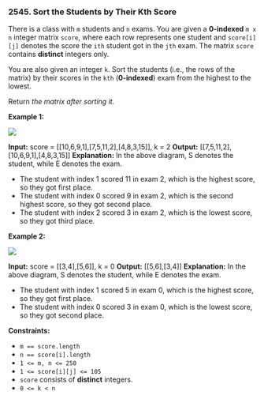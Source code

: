 ### 2545\. Sort the Students by Their Kth Score

There is a class with `m` students and `n` exams. You are given a **0-indexed** `m x n` integer matrix `score`, where each row represents one student and `score[i][j]` denotes the score the `ith` student got in the `jth` exam. The matrix `score` contains **distinct** integers only.

You are also given an integer `k`. Sort the students (i.e., the rows of the matrix) by their scores in the `kth` (**0-indexed**) exam from the highest to the lowest.

Return _the matrix after sorting it._

**Example 1:**

![](https://assets.leetcode.com/uploads/2022/11/30/example1.png)

**Input:** score = \[\[10,6,9,1\],\[7,5,11,2\],\[4,8,3,15\]\], k = 2
**Output:** \[\[7,5,11,2\],\[10,6,9,1\],\[4,8,3,15\]\]
**Explanation:** In the above diagram, S denotes the student, while E denotes the exam.
- The student with index 1 scored 11 in exam 2, which is the highest score, so they got first place.
- The student with index 0 scored 9 in exam 2, which is the second highest score, so they got second place.
- The student with index 2 scored 3 in exam 2, which is the lowest score, so they got third place.

**Example 2:**

![](https://assets.leetcode.com/uploads/2022/11/30/example2.png)

**Input:** score = \[\[3,4\],\[5,6\]\], k = 0
**Output:** \[\[5,6\],\[3,4\]\]
**Explanation:** In the above diagram, S denotes the student, while E denotes the exam.
- The student with index 1 scored 5 in exam 0, which is the highest score, so they got first place.
- The student with index 0 scored 3 in exam 0, which is the lowest score, so they got second place.

**Constraints:**

*   `m == score.length`
*   `n == score[i].length`
*   `1 <= m, n <= 250`
*   `1 <= score[i][j] <= 105`
*   `score` consists of **distinct** integers.
*   `0 <= k < n`
